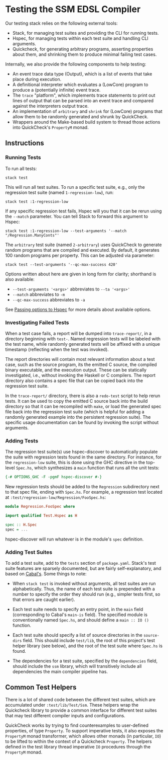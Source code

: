 # Testing the SSM EDSL Compiler

Our testing stack relies on the following external tools:

- Stack, for managing test suites and providing the CLI for running tests.
- Hspec, for managing tests within each test suite and handling CLI arguments.
- Quickcheck, for generating arbitrary programs, asserting properties about
  them, and shrinking them to produce minimal failing test cases.

Internally, we also provide the following components to help testing:

- An event trace data type (Output), which is a list of events that take place
  during execution.
- A definitional interpreter which evaluates a (LowCore) program to produce
  a (potentially infinite) event trace.
- The `trace` "platform", which implements trace statements to print out lines
  of output that can be parsed into an event trace and compared against the
  interpreters output trace.
- An implementation of `arbitrary` and `shrink` for (LowCore) programs that
  allow them to be randomly generated and shrunk by QuickCheck.
- Wrappers around the Make-based build system to thread those actions into
  QuickCheck's `PropertyM` monad.

## Instructions

### Running Tests

To run all tests:

```
stack test
```

This will run all test suites. To run a specific test suite, e.g., only the
regression test suite (named `1-regression-low`), run:

```
stack test :1-regression-low
```

If any specific regression test fails, Hspec will you that it can be rerun using
the `--match` parameter. You can tell Stack to forward this argument to Hspec:

```
stack test :1-regression-low --test-arguments '--match "/Regression.ManyConts"'
```

The `arbitrary` test suite (named `2-arbitrary`) uses QuickCheck to generate
random programs that are compiled and executed. By default, it generates 100
random programs per property. This can be adjusted via parameter:

```
stack test --test-arguments '--qc-max-success 420'
```

Options written about here are given in long form for clarity; shorthand is also
available:

- `--test-arguments '<args>'` abbreviates to `--ta '<args>'`
- `--match` abbreviates to `-m`
- `--qc-max-success` abbreviates to `-a`

See [Passing options to Hspec][hspec-options] for more details about available
options.

[hspec-options]: https://hspec.github.io/options.html

### Investigating Failed Tests

When a test case fails, a report will be dumped into `trace-report/`, in
a directory beginning with `test-`. Named regression tests will be labeled with
the test name, while randomly generated tests will be affixed with a unique
timestamp (reflecting when the test was invoked).

The report directories will contain most relevant information about a test case,
such as the source program, its the emitted C source, the compiled binary
executable, and the execution output. These can be statically investigated,
i.e., without invoking the Haskell or C compilers. The report directory also
contains a spec file that can be copied back into the regression test suite.

In the `trace-report/` directory, there is also a `redo-test` script to help
rerun tests. It can be used to copy the emitted C source back into the build
directory so that it can be recompiled with `make`, or load the generated spec
file back into the regression test suite (which is helpful for adding a randomly
generated example into the persistent regression suite). The specific usage
documentation can be found by invoking the script without arguments.

### Adding Tests

The regression test suite(s) use hspec-discover to automatically populate the
suite with regression tests found in the same directory. For instance, for the
`regression-low` suite, this is done using the GHC directive in the top-level
`Spec.hs`, which synthesizes a `main` function that runs all the unit tests:

```haskell
{-# OPTIONS_GHC -F -pgmF hspec-discover #-}
```
New regression tests should be added to the `Regression` subdirectory next to
that spec file, ending with `Spec.hs`. For example, a regression test located at
`:test/regression-low/Regression/FooSpec.hs`:

```haskell
module Regression.FooSpec where

import qualified Test.Hspec as H

spec :: H.Spec
spec = ...
```

hspec-discover will run whatever is in the module's `spec` definition.

### Adding Test Suites

To add a test suite, add to the `tests` section of `package.yaml`. Stack's test
suite features are sparsely documented, but are fairly self-explanatory, and
based on [Cabal's][cabal-test]. Some things to note:

- When `stack test` is invoked without arguments, all test suites are run
  alphabetically. Thus, the name of each test suite is prepended with a number
  to specify the order they should run (e.g., simpler tests first, so that
  errors are caught earlier).

- Each test suite needs to specify an entry point, in the `main` field
  (corresponding to Cabal's `main-is` field). The specified module is
  conventionally named `Spec.hs`, and should define a `main :: IO ()` function.

- Each test suite should specify a list of source directories in the
  `source-dirs` field. This should include `test/lib`, the root of this
  project's test helper library (see below), and the root of the test suite
  where `Spec.hs` is found.

- The dependencies for a test suite, specified by the `dependencies` field,
  should include the `ssm` library, which will transitively include all
  dependencies the main compiler pipeline has.

[cabal-test]: https://www.haskell.org/cabal/release/cabal-1.18.1.2/doc/users-guide/developing-packages.html#test-suites

## Common Test Helpers

There is a lot of shared code between the different test suites, which are
accumulated under `:test/lib/Test/Ssm`. These helpers wrap the Quickcheck
library to provide a common interface for different test suites that may test
different compiler inputs and configurations.

QuickCheck works by trying to find counterexamples to user-defined properties,
of type `Property`. To support imperative tests, it also exposes the `PropertyM`
monad transformer, which allows other monads (in particular, `IO`) to be lifted
to within the context of a Quickcheck `Property`. The helpers defined in the
test library thread imperative `IO` procedures through the `PropertyM` monad.
